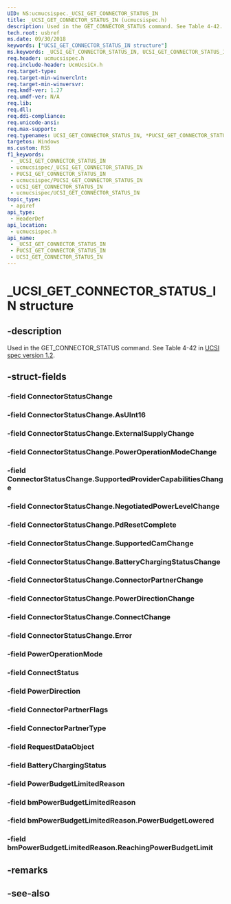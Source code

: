 ```yaml
---
UID: NS:ucmucsispec._UCSI_GET_CONNECTOR_STATUS_IN
title: _UCSI_GET_CONNECTOR_STATUS_IN (ucmucsispec.h)
description: Used in the GET_CONNECTOR_STATUS command. See Table 4-42.
tech.root: usbref
ms.date: 09/30/2018
keywords: ["UCSI_GET_CONNECTOR_STATUS_IN structure"]
ms.keywords: _UCSI_GET_CONNECTOR_STATUS_IN, UCSI_GET_CONNECTOR_STATUS_IN, *PUCSI_GET_CONNECTOR_STATUS_IN,
req.header: ucmucsispec.h
req.include-header: UcmUcsiCx.h
req.target-type: 
req.target-min-winverclnt: 
req.target-min-winversvr: 
req.kmdf-ver: 1.27
req.umdf-ver: N/A
req.lib: 
req.dll: 
req.ddi-compliance: 
req.unicode-ansi: 
req.max-support: 
req.typenames: UCSI_GET_CONNECTOR_STATUS_IN, *PUCSI_GET_CONNECTOR_STATUS_IN
targetos: Windows
ms.custom: RS5
f1_keywords:
 - _UCSI_GET_CONNECTOR_STATUS_IN
 - ucmucsispec/_UCSI_GET_CONNECTOR_STATUS_IN
 - PUCSI_GET_CONNECTOR_STATUS_IN
 - ucmucsispec/PUCSI_GET_CONNECTOR_STATUS_IN
 - UCSI_GET_CONNECTOR_STATUS_IN
 - ucmucsispec/UCSI_GET_CONNECTOR_STATUS_IN
topic_type:
 - apiref
api_type:
 - HeaderDef
api_location:
 - ucmucsispec.h
api_name:
 - _UCSI_GET_CONNECTOR_STATUS_IN
 - PUCSI_GET_CONNECTOR_STATUS_IN
 - UCSI_GET_CONNECTOR_STATUS_IN
---
```


# _UCSI_GET_CONNECTOR_STATUS_IN structure


## -description

Used in the GET_CONNECTOR_STATUS command. See Table 4-42 in [UCSI spec version 1.2](https://www.intel.cn/content/dam/www/public/us/en/documents/technical-specifications/usb-type-c-ucsi-spec.pdf).

## -struct-fields

### -field ConnectorStatusChange

### -field ConnectorStatusChange.AsUInt16

### -field ConnectorStatusChange.ExternalSupplyChange

### -field ConnectorStatusChange.PowerOperationModeChange

### -field ConnectorStatusChange.SupportedProviderCapabilitiesChange

### -field ConnectorStatusChange.NegotiatedPowerLevelChange

### -field ConnectorStatusChange.PdResetComplete

### -field ConnectorStatusChange.SupportedCamChange

### -field ConnectorStatusChange.BatteryChargingStatusChange

### -field ConnectorStatusChange.ConnectorPartnerChange

### -field ConnectorStatusChange.PowerDirectionChange

### -field ConnectorStatusChange.ConnectChange

### -field ConnectorStatusChange.Error

### -field PowerOperationMode

### -field ConnectStatus

### -field PowerDirection

### -field ConnectorPartnerFlags

### -field ConnectorPartnerType

### -field RequestDataObject

### -field BatteryChargingStatus

### -field PowerBudgetLimitedReason

### -field bmPowerBudgetLimitedReason

### -field bmPowerBudgetLimitedReason.PowerBudgetLowered

### -field bmPowerBudgetLimitedReason.ReachingPowerBudgetLimit

## -remarks

## -see-also

